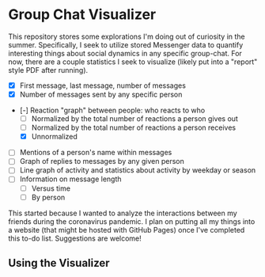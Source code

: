 # Group Chat Visualizer

This repository stores some explorations I'm doing out of curiosity in the summer.
Specifically, I seek to utilize stored Messenger data to quantify interesting things
about social dynamics in any specific group-chat. For now, there are a couple statistics
I seek to visualize (likely put into a "report" style PDF after running).

 - [X] First message, last message, number of messages
 - [X] Number of messages sent by any specific person
 - [-] Reaction "graph" between people: who reacts to who
    - [ ] Normalized by the total number of reactions a person gives out
    - [ ] Normalized by the total number of reactions a person receives
    - [X] Unnormalized
 - [ ] Mentions of a person's name within messages
 - [ ] Graph of replies to messages by any given person
 - [ ] Line graph of activity and statistics about activity by weekday or season
 - [ ] Information on message length
    - [ ] Versus time
    - [ ] By person

This started because I wanted to analyze the interactions between my friends during
the coronavirus pandemic. I plan on putting all my things into a website (that might
be hosted with GitHub Pages) once I've completed this to-do list. Suggestions are welcome!

## Using the Visualizer
